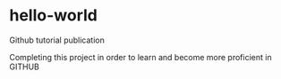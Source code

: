 # hello-world
Github tutorial publication

Completing this project in order to learn and become more proficient in GITHUB
